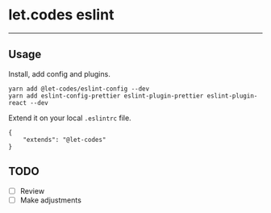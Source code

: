 # let.codes eslint

---

## Usage


Install, add config and plugins.

```
yarn add @let-codes/eslint-config --dev
yarn add eslint-config-prettier eslint-plugin-prettier eslint-plugin-react --dev
```

Extend it on your local `.eslintrc` file.

```
{
	"extends": "@let-codes"
}
```

## TODO

- [ ] Review
- [ ] Make adjustments
